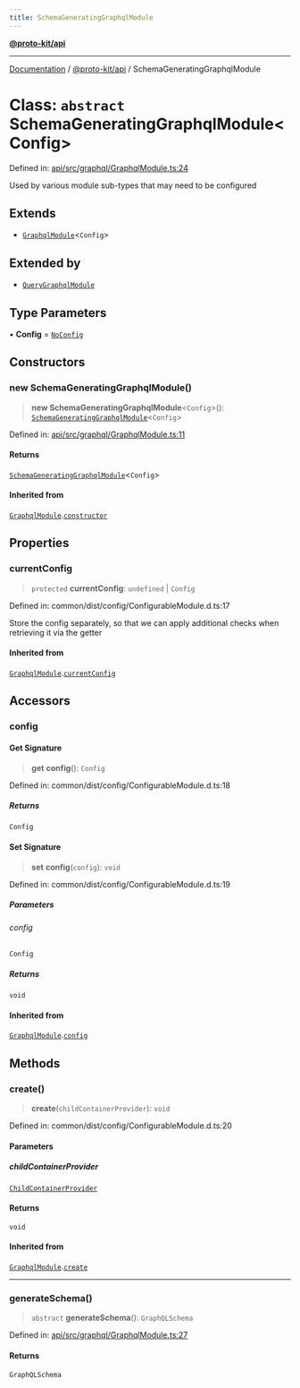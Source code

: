 ```yaml
---
title: SchemaGeneratingGraphqlModule
---
```


[**@proto-kit/api**](../README.md)

***

[Documentation](../../../README.md) / [@proto-kit/api](../README.md) / SchemaGeneratingGraphqlModule

# Class: `abstract` SchemaGeneratingGraphqlModule\<Config\>

Defined in: [api/src/graphql/GraphqlModule.ts:24](https://github.com/proto-kit/framework/blob/28efa802e3737fc3b77339148b307ef7246f3ef1/packages/api/src/graphql/GraphqlModule.ts#L24)

Used by various module sub-types that may need to be configured

## Extends

- [`GraphqlModule`](GraphqlModule.md)\<`Config`\>

## Extended by

- [`QueryGraphqlModule`](QueryGraphqlModule.md)

## Type Parameters

• **Config** = [`NoConfig`](../../common/type-aliases/NoConfig.md)

## Constructors

### new SchemaGeneratingGraphqlModule()

> **new SchemaGeneratingGraphqlModule**\<`Config`\>(): [`SchemaGeneratingGraphqlModule`](SchemaGeneratingGraphqlModule.md)\<`Config`\>

Defined in: [api/src/graphql/GraphqlModule.ts:11](https://github.com/proto-kit/framework/blob/28efa802e3737fc3b77339148b307ef7246f3ef1/packages/api/src/graphql/GraphqlModule.ts#L11)

#### Returns

[`SchemaGeneratingGraphqlModule`](SchemaGeneratingGraphqlModule.md)\<`Config`\>

#### Inherited from

[`GraphqlModule`](GraphqlModule.md).[`constructor`](GraphqlModule.md#constructors)

## Properties

### currentConfig

> `protected` **currentConfig**: `undefined` \| `Config`

Defined in: common/dist/config/ConfigurableModule.d.ts:17

Store the config separately, so that we can apply additional
checks when retrieving it via the getter

#### Inherited from

[`GraphqlModule`](GraphqlModule.md).[`currentConfig`](GraphqlModule.md#currentconfig)

## Accessors

### config

#### Get Signature

> **get** **config**(): `Config`

Defined in: common/dist/config/ConfigurableModule.d.ts:18

##### Returns

`Config`

#### Set Signature

> **set** **config**(`config`): `void`

Defined in: common/dist/config/ConfigurableModule.d.ts:19

##### Parameters

###### config

`Config`

##### Returns

`void`

#### Inherited from

[`GraphqlModule`](GraphqlModule.md).[`config`](GraphqlModule.md#config)

## Methods

### create()

> **create**(`childContainerProvider`): `void`

Defined in: common/dist/config/ConfigurableModule.d.ts:20

#### Parameters

##### childContainerProvider

[`ChildContainerProvider`](../../common/interfaces/ChildContainerProvider.md)

#### Returns

`void`

#### Inherited from

[`GraphqlModule`](GraphqlModule.md).[`create`](GraphqlModule.md#create)

***

### generateSchema()

> `abstract` **generateSchema**(): `GraphQLSchema`

Defined in: [api/src/graphql/GraphqlModule.ts:27](https://github.com/proto-kit/framework/blob/28efa802e3737fc3b77339148b307ef7246f3ef1/packages/api/src/graphql/GraphqlModule.ts#L27)

#### Returns

`GraphQLSchema`
